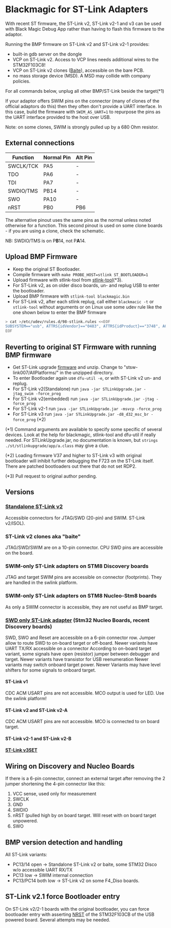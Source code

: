 # Blackmagic for ST-Link Adapters

With recent ST firmware, the ST-Link v2, ST-Link v2-1 and v3 can be used with
Black Magic Debug App rather than having to flash this firmware to the adaptor.

Running the BMP firmware on ST-Link v2 and ST-Link v2-1 provides:

* built-in gdb server on the dongle
* VCP on ST-Link v2. Access to VCP lines needs additional wires to the STM32F103C8!
* VCP on ST-Link v2 clones ([Baite](https://www.mikrocontroller.net/attachment/356780/st-linkV2-mini_LRG.jpg)), accessible on the bare PCB.
* no mass storage device (MSD). A MSD may collide with company policies.

For all commands below, unplug all other BMP/ST-Link beside the target(*1)

If your adaptor offers SWIM pins on the connector (many of clones of the official adaptors do this)
then they often don't provide a UART interface. In this case, build the firmware with
`SWIM_AS_UART=1` to repurpose the pins as the UART interface provided to the host over USB.

Note: on some clones, SWIM is strongly pulled up by a 680 Ohm resistor.

## External connections

| Function  | Normal Pin | Alt Pin |
| --------- | ---------- | ------- |
| SWCLK/TCK |  PA5       |    -    |
| TDO       |  PA6       |    -    |
| TDI       |  PA7       |    -    |
| SWDIO/TMS |  PB14      |    -    |
| SWO       |  PA10      |    -    |
| nRST      |  PB0       | PB6     |

The alternative pinout uses the same pins as the normal unless noted otherwise for a function.
This second pinout is used on some clone boards - if you are using a clone, check the schematic.

NB: SWDIO/TMS is on P**B**14, not P**A**14.

## Upload BMP Firmware

* Keep the original ST Bootloader.
* Compile firmware with `make PROBE_HOST=stlink ST_BOOTLOADER=1`
* Upload firmware with stlink-tool from [stlink-tool](https://github.com/UweBonnes/stlink-tool/tree/stlinkv21)(*3).
* For ST-Link v2, as on older disco boards, un- and replug USB to enter the bootloader.
* Upload BMP firmware with `stlink-tool blackmagic.bin`
* For ST-Link v2, after each stlink replug, call either `blackmacic -t` or `stlink-tool` without arguments  or on Linux use some udev rule like the one shown below to enter the BMP firmware

```sh
> cat >/etc/udev/rules.d/98-stlink.rules <<EOF
SUBSYSTEM=="usb", ATTRS{idVendor}=="0483", ATTRS{idProduct}=="3748", ACTION=="add", RUN+="<path-to>/stlink-tool"
EOF
```

## Reverting to original ST Firmware with running BMP firmware

* Get ST-Link upgrade [firmware](https://www.st.com/content/st_com/en/products/development-tools/software-development-tools/stm32-software-development-tools/stm32-programmers/stsw-link007.html) and unzip. Change to "stsw-link007/AllPlatforms/" in the unzipped directory.
* To enter Bootloader again use `dfu-util -e`, or with ST-Link v2 un- and replug.
* For ST-Link v2(Standalone) run `java -jar STLinkUpgrade.jar -jtag_swim -force_prog`
* For ST-Link v2(embedded) run `java -jar STLinkUpgrade.jar -jtag -force_prog`
* For ST-Link v2-1 run `java -jar STLinkUpgrade.jar -msvcp -force_prog`
* For ST-Link v3 run `java -jar STLinkUpgrade.jar -d8_d32_msc_br -force_prog` (*2)

 (*1) Command arguments are available to specify some specific of several devices. Look at the help for blackmagic, stlink-tool and dfu-util if really needed. For STLinkUpgrade.jar, no documentation is known, but `strings ./st/stlinkupgrade/app/a.class` may give a clue.

 (*2) Loading firmware V37 and higher to ST-Link v3 with original bootloader will inhibit further debugging the F723 on the ST-Link itself. There are patched bootloaders out there that do not set RDP2.

 (*3) Pull request to original author pending.

## Versions

### [Standalone ST-Link v2](https://www.st.com/content/st_com/en/products/development-tools/hardware-development-tools/development-tool-hardware-for-mcus/debug-hardware-for-mcus/debug-hardware-for-stm32-mcus/st-link-v2.html)

Accessible connectors for JTAG/SWD (20-pin) and SWIM.
ST-Link v2/ISOL).

### ST-Link v2 clones aka "baite"

JTAG/SWD/SWIM are on a 10-pin connector. CPU SWD pins are accessible on the
board.

### SWIM-only ST-Link adapters on STM8 Discovery boards

JTAG and target SWIM pins are accessible on connector (footprints). They are handled in the swlink platform.

### SWIM-only ST-Link adapters on STM8 Nucleo-Stm8 boards

As only a SWIM connector is accessible, they are not useful as BMP target.

### [SWD only ST-Link adapter](https://www.st.com/content/ccc/resource/technical/document/technical_note/group0/30/c8/1d/0f/15/62/46/ef/DM00290229/files/DM00290229.pdf/jcr:content/translations/en.DM00290229.pdf) (Stm32 Nucleo Boards, recent Discovery boards)

 SWD, SWO and Reset are accessible on a 6-pin connector row.
 Jumper allow to route SWD to on-board target or off-board.
 Newer variants have UART TX/RX accessible on a connector
 According to on-board target variant, some signals have open (resistor)  jumper between debugger and target.
 Newer variants have transistor for USB reenumeration
 Newer variants may switch onboard target power.
 Newer Variants may have level shifters for some signals to onboard target.

#### ST-Link v1

CDC ACM USART pins are not accessible. MCO output is used for LED. Use the swlink platform!

#### ST-Link v2 and ST-Link v2-A

CDC ACM USART pins are not accessible. MCO is connected to on board target.

#### ST-Link v2-1 and ST-Link v2-B

#### [ST-Link v3SET](https://www.st.com/content/st_com/en/products/development-tools/hardware-development-tools/development-tool-hardware-for-mcus/debug-hardware-for-mcus/debug-hardware-for-stm32-mcus/stlink-v3set.html)

## Wiring on Discovery and Nucleo Boards

If there is a 6-pin connector, connect an external target after removing
the 2 jumper shortening the 4-pin connector like this:

1. VCC sense, used only for measurement
2. SWCLK
3. GND
4. SWDIO
5. nRST (pulled high by on board target. Will reset with on board target unpowered.
6. SWO

## BMP version detection and handling

All ST-Link variants:

* PC13/14 open -> Standalone ST-Link v2 or baite, some STM32 Disco w/o accessible
UART RX/TX
* PC13 low -> SWIM internal connection
* PC13/PC14 both low -> ST-Link v2 on some F4_Diso boards.

## ST-Link v2.1 force Bootloader entry

On ST-Link v2/2-1 boards with the original bootloader, you can force
bootloader entry with asserting [NRST](https://www.carminenoviello.com/2016/02/26/restore-st-link-interface-bad-update-2-26-15-firmware/) of the STM32F103CB of the USB powered board. Several attempts may be needed.
